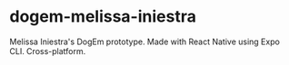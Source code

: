 # dogem-melissa-iniestra
Melissa Iniestra's DogEm prototype. Made with React Native using Expo CLI. Cross-platform.
